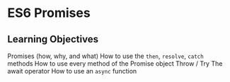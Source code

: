 # ES6 Promises

## Learning Objectives

Promises (how, why, and what)
How to use the `then`, `resolve`, `catch` methods
How to use every method of the Promise object
Throw / Try
The await operator
How to use an `async` function
